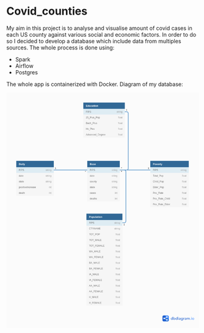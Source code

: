 # Covid_counties
My aim in this project is to analyse and visualise amount of covid cases in each US county against various social and economic factors. In order to do so I decided to develop a database which include data from multiples sources. The whole process is done using:
* Spark
* Airflow
* Postgres
<a/>
The whole app is containerized with Docker.
Diagram of my database:

![Diagram](/database/diagram.png)
